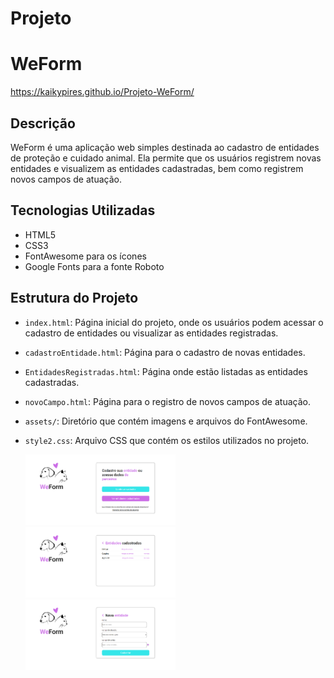 ﻿# Projeto
# WeForm
https://kaikypires.github.io/Projeto-WeForm/

## Descrição
WeForm é uma aplicação web simples destinada ao cadastro de entidades de proteção e cuidado animal. Ela permite que os usuários registrem novas entidades e visualizem as entidades cadastradas, bem como registrem novos campos de atuação.

## Tecnologias Utilizadas
- HTML5
- CSS3
- FontAwesome para os ícones
- Google Fonts para a fonte Roboto

## Estrutura do Projeto
- `index.html`: Página inicial do projeto, onde os usuários podem acessar o cadastro de entidades ou visualizar as entidades registradas.
- `cadastroEntidade.html`: Página para o cadastro de novas entidades.
- `EntidadesRegistradas.html`: Página onde estão listadas as entidades cadastradas.
- `novoCampo.html`: Página para o registro de novos campos de atuação.
- `assets/`: Diretório que contém imagens e arquivos do FontAwesome.
- `style2.css`: Arquivo CSS que contém os estilos utilizados no projeto.

    <img src="https://github.com/KaikyPires/Projeto-WeForm/blob/c36d735c59b5ba882afab27e8356a6d8b58a8da3/WeForm%20Images/Captura%20de%20tela%202024-06-11%20200211.png" alt="Imagem 1" style="width: 50%;">
    <img src="https://github.com/KaikyPires/Projeto-WeForm/blob/c36d735c59b5ba882afab27e8356a6d8b58a8da3/WeForm%20Images/Captura%20de%20tela%202024-06-11%20200141.png" alt="Imagem 3" style="width: 50%;">
    <img src="https://github.com/KaikyPires/Projeto-WeForm/blob/c36d735c59b5ba882afab27e8356a6d8b58a8da3/WeForm%20Images/Captura%20de%20tela%202024-06-11%20200128.png" alt="Imagem 4" style="width: 50%;">


